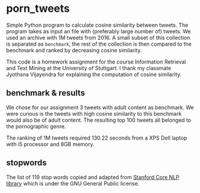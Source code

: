
# porn_tweets

Simple Python program to calculate cosine similarity between tweets. The program takes as input an file with (preferably large number of) tweets.
We used an archive with 1M tweets from 2016. A small subset of this collection is separated as `benchmark`, the rest of the collection is then compared to the benchmark and ranked by decreasing cosine similarity.

This code is a homework assignment for the course Information Retrieval and Text Mining at the University of Stuttgart. I thank my classmate Jyothsna Vijayendra for explaining the computation of cosine similarity.

## benchmark & results

We chose for our assignment 3 tweets with adult content as benchmark. We were curious is the tweets with high cosine similarity to this benchmark would also be of adult content. The resulting top 100 tweets all belonged to the pornographic genre.

The ranking of 1M tweets required 130.22 seconds from a XPS Dell laptop with i5 processor and 8GB memory.

## stopwords
The list of 119 stop words copied and adapted from [Stanford Core NLP library](https://github.com/stanfordnlp/CoreNLP/blob/master/data/edu/stanford/nlp/patterns/surface/stopwords.txt)
which is under the GNU General Public license.
